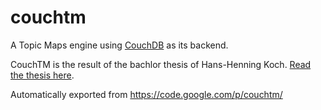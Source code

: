 # couchtm

A Topic Maps engine using [CouchDB](http://couchdb.apache.org/) as its backend.

CouchTM is the result of the bachlor thesis of Hans-Henning Koch. [Read the thesis here](http://www.topicmapslab.de/publications/coucht-tm-bsc-thesis).

Automatically exported from https://code.google.com/p/couchtm/
